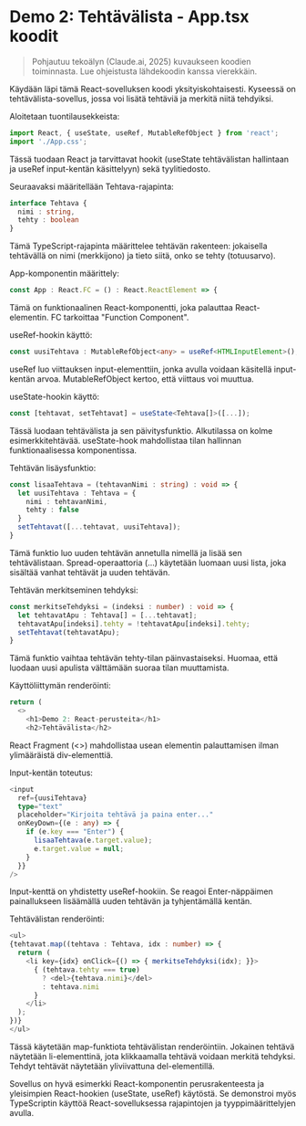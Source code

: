 #  Demo 2: Tehtävälista - App.tsx koodit

> Pohjautuu tekoälyn (Claude.ai, 2025) kuvaukseen koodien toiminnasta. Lue ohjeistusta lähdekoodin kanssa vierekkäin.

Käydään läpi tämä React-sovelluksen koodi yksityiskohtaisesti. Kyseessä on tehtävälista-sovellus, jossa voi lisätä tehtäviä ja merkitä niitä tehdyiksi.

Aloitetaan tuontilausekkeista:
```typescript
import React, { useState, useRef, MutableRefObject } from 'react';
import './App.css';
```
Tässä tuodaan React ja tarvittavat hookit (useState tehtävälistan hallintaan ja useRef input-kentän käsittelyyn) sekä tyylitiedosto.

Seuraavaksi määritellään Tehtava-rajapinta:
```typescript
interface Tehtava {
  nimi : string,
  tehty : boolean
}
```
Tämä TypeScript-rajapinta määrittelee tehtävän rakenteen: jokaisella tehtävällä on nimi (merkkijono) ja tieto siitä, onko se tehty (totuusarvo).

App-komponentin määrittely:
```typescript
const App : React.FC = () : React.ReactElement => {
```
Tämä on funktionaalinen React-komponentti, joka palauttaa React-elementin. FC tarkoittaa "Function Component".

useRef-hookin käyttö:
```typescript
const uusiTehtava : MutableRefObject<any> = useRef<HTMLInputElement>();
```
useRef luo viittauksen input-elementtiin, jonka avulla voidaan käsitellä input-kentän arvoa. MutableRefObject kertoo, että viittaus voi muuttua.

useState-hookin käyttö:
```typescript
const [tehtavat, setTehtavat] = useState<Tehtava[]>([...]);
```
Tässä luodaan tehtävälista ja sen päivitysfunktio. Alkutilassa on kolme esimerkkitehtävää. useState-hook mahdollistaa tilan hallinnan funktionaalisessa komponentissa.

Tehtävän lisäysfunktio:
```typescript
const lisaaTehtava = (tehtavanNimi : string) : void => {
  let uusiTehtava : Tehtava = {
    nimi : tehtavanNimi,
    tehty : false
  }
  setTehtavat([...tehtavat, uusiTehtava]);
}
```
Tämä funktio luo uuden tehtävän annetulla nimellä ja lisää sen tehtävälistaan. Spread-operaattoria (...) käytetään luomaan uusi lista, joka sisältää vanhat tehtävät ja uuden tehtävän.

Tehtävän merkitseminen tehdyksi:
```typescript
const merkitseTehdyksi = (indeksi : number) : void => {
  let tehtavatApu : Tehtava[] = [...tehtavat];
  tehtavatApu[indeksi].tehty = !tehtavatApu[indeksi].tehty;
  setTehtavat(tehtavatApu);
}
```
Tämä funktio vaihtaa tehtävän tehty-tilan päinvastaiseksi. Huomaa, että luodaan uusi apulista välttämään suoraa tilan muuttamista.

Käyttöliittymän renderöinti:
```typescript
return (
  <>
    <h1>Demo 2: React-perusteita</h1>
    <h2>Tehtävälista</h2>
```
React Fragment (<>) mahdollistaa usean elementin palauttamisen ilman ylimääräistä div-elementtiä.

Input-kentän toteutus:
```typescript
<input 
  ref={uusiTehtava}
  type="text" 
  placeholder="Kirjoita tehtävä ja paina enter..."
  onKeyDown={(e : any) => {
    if (e.key === "Enter") {
      lisaaTehtava(e.target.value);
      e.target.value = null;
    }
  }}
/>
```
Input-kenttä on yhdistetty useRef-hookiin. Se reagoi Enter-näppäimen painallukseen lisäämällä uuden tehtävän ja tyhjentämällä kentän.

Tehtävälistan renderöinti:
```typescript
<ul>
{tehtavat.map((tehtava : Tehtava, idx : number) => {
  return (
    <li key={idx} onClick={() => { merkitseTehdyksi(idx); }}>
      { (tehtava.tehty === true) 
        ? <del>{tehtava.nimi}</del> 
        : tehtava.nimi 
      }
    </li>
  );
})}
</ul>
```
Tässä käytetään map-funktiota tehtävälistan renderöintiin. Jokainen tehtävä näytetään li-elementtinä, jota klikkaamalla tehtävä voidaan merkitä tehdyksi. Tehdyt tehtävät näytetään yliviivattuna del-elementillä.

Sovellus on hyvä esimerkki React-komponentin perusrakenteesta ja yleisimpien React-hookien (useState, useRef) käytöstä. Se demonstroi myös TypeScriptin käyttöä React-sovelluksessa rajapintojen ja tyyppimäärittelyjen avulla.